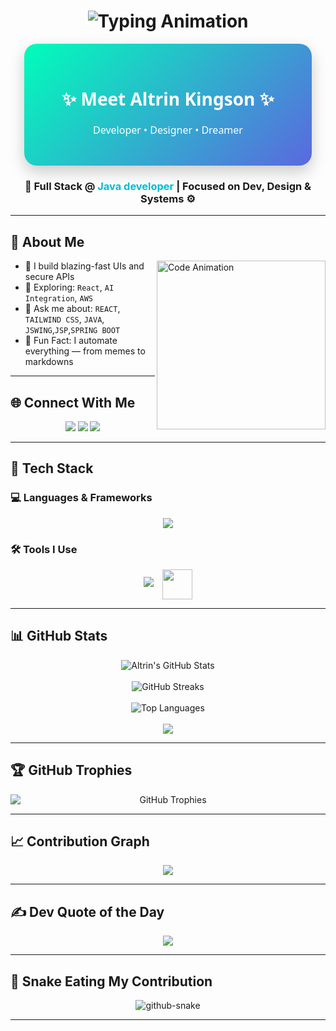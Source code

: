 <h1 align="center">
  <img src="https://readme-typing-svg.herokuapp.com?font=Fira+Code&size=25&duration=3000&pause=1000&color=00F7FF&center=true&vCenter=true&width=600&lines=Hi+I'm+Altrin-Kingson+👋;Full-Stack+Developer+💻;Creative+Tech+Educator+📚;Open-Source+Contributor+🌐;Coding+Dreams+into+Reality+🚀;Always+Learning%2C+Always+Building+🔧;Let's+Build+Something+Amazing!+✨" alt="Typing Animation" />
</h1>


<div align="center" style="
  background: linear-gradient(135deg, #00feba, #5b68df);
  padding: 30px;
  border-radius: 20px;
  box-shadow: 0 10px 25px rgba(0,0,0,0.2);
  font-family: 'Segoe UI', Tahoma, Geneva, Verdana, sans-serif;
  color: white;
  max-width: 400px;
  margin: auto;
">

  <h2 style="margin-bottom: 20px; font-size: 28px;">✨ Meet Altrin Kingson ✨</h2>

  <p style="margin-top: 15px; font-size: 16px;">Developer • Designer • Dreamer</p>
</div>



<h3 align="center">
  <strong>🚀 Full Stack @ <span style="color:#00bcd4;">Java developer</span> | Focused on Dev, Design & Systems ⚙️</strong>
</h3>

---

## 🧠 About Me

<img align="right" src="https://mir-s3-cdn-cf.behance.net/project_modules/source/06f21a161921919.63cd7887d0a70.gif" width="270" alt="Code Animation" />

- 🔭 I build blazing-fast UIs and secure APIs  
- 🧪 Exploring: `React`, `AI Integration`, `AWS`  
- 💬 Ask me about: `REACT`, `TAILWIND CSS`, `JAVA`, `JSWING`,`JSP`,`SPRING BOOT`
- 🧠 Fun Fact: I automate everything — from memes to markdowns

---

## 🌐 Connect With Me

<p align="center">
  <a href="https://www.instagram.com/altrin_kingson?igsh=ZDA5eDV4emZldjJz" target="_blank"><img src="https://skillicons.dev/icons?i=instagram" /></a>
  <a href="www.linkedin.com/in/altrin-kingson" target="_blank"><img src="https://skillicons.dev/icons?i=linkedin" /></a>
  <a href="mailto:altrinkingson@gmail.com"><img src="https://skillicons.dev/icons?i=gmail" /></a>
</p>

---

## 🧰 Tech Stack

### 💻 Languages & Frameworks
<p align="center">
  <img src="https://skillicons.dev/icons?i=html,css,js,react,spring,tailwind,bootstrap" />
</p>

### 🛠️ Tools I Use
<p align="center">
  <img src="https://skillicons.dev/icons?i=git,github,vscode,postman,eclipse" />
  <img src="https://resources.jetbrains.com/storage/products/intellij-idea/img/meta/intellij-idea_logo_300x300.png" height="48" style="margin-left:10px; vertical-align:middle;" />
</p>

---

## 📊 GitHub Stats

<p align="center">

  <!-- GitHub Stats -->
  <img src="https://github-readme-stats.vercel.app/api?username=Altrin2001&theme=github_dark&hide_border=false&include_all_commits=true&count_private=true" alt="Altrin's GitHub Stats" />
  <br/><br/>

  <!-- GitHub Streak -->
  <img src="https://streak-stats.demolab.com?user=Altrin2001&theme=github-dark&hide_border=false" alt="GitHub Streaks" />
  <br/><br/>

<!-- Top Languages -->
<img src="https://github-readme-stats.vercel.app/api/top-langs/?username=Altrin2001&theme=github_dark&hide_border=false&layout=compact&langs_count=10&hide=php,scss,objective-c" alt="Top Languages" />
<br/><br/>

  <!-- Extra Java Badge Highlight -->
  <img src="https://img.shields.io/badge/Focused%20Language-Java-%23ED8B00?style=for-the-badge&logo=java&logoColor=white" />

</p>




---

## 🏆 GitHub Trophies

<p align="center">
  <img 
    src="https://github-profile-trophy.vercel.app/?username=Altrin2001&theme=radical&title=Stars,Commits,Followers,PullRequest,Repositories&no-frame=true&no-bg=true&margin-w=15&row=1" 
    alt="GitHub Trophies" 
    style="display: block; margin-left: auto; margin-right: auto;" 
  />
</p>



---

## 📈 Contribution Graph

<p align="center">
  <img src="https://github-readme-activity-graph.vercel.app/graph?username=Altrin2001&theme=react-dark&bg_color=1d1d1d&color=00bcd4&line=00f5a0&point=f5a623&area=true&hide_border=true" />
</p>


---

## ✍️ Dev Quote of the Day

<p align="center">
  <img src="https://quotes-github-readme.vercel.app/api?type=horizontal&theme=dark" />
</p>

---

## 🐍 Snake Eating My Contribution

<p align="center">
  <picture >
    <source media="(prefers-color-scheme: dark)" srcset="https://raw.githubusercontent.com/tobiasmeyhoefer/tobiasmeyhoefer/output/github-snake-dark.svg" />
    <source media="(prefers-color-scheme: light)" srcset="https://raw.githubusercontent.com/tobiasmeyhoefer/tobiasmeyhoefer/output/github-snake.svg" />
    <img alt="github-snake" src="https://raw.githubusercontent.com/tobiasmeyhoefer/tobiasmeyhoefer/output/github-snake.svg" />
  </picture>
</p>

---


 
